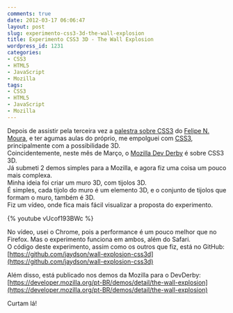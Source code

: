 ```yaml
---
comments: true
date: 2012-03-17 06:06:47
layout: post
slug: experimento-css3-3d-the-wall-explosion
title: Experimento CSS3 3D - The Wall Explosion
wordpress_id: 1231
categories:
- CSS3
- HTML5
- JavaScript
- Mozilla
tags:
- CSS3
- HTML5
- JavaScript
- Mozilla
---
```


Depois de assistir pela terceira vez a [palestra sobre CSS3](http://jaydson.org/rsjs-animacoes-com-css3/) do [Felipe N. Moura](http://twitter.com/felipenmoura), e ter agumas aulas do próprio, me empolguei com [CSS3](https://developer.mozilla.org/en/CSS/CSS3), principalmente com a possibilidade 3D.  
Coincidentemente, neste mês de Março, o [Mozilla Dev Derby](https://developer.mozilla.org/pt-BR/demos/devderby) é sobre CSS3 3D.  
Já submeti 2 demos simples para a Mozilla, e agora fiz uma coisa um pouco mais complexa.  
Minha ideia foi criar um muro 3D, com tijolos 3D.  
É simples, cada tijolo do muro é um elemento 3D, e o conjunto de tijolos que formam o muro, também é 3D.  
Fiz um vídeo, onde fica mais fácil visualizar a proposta do experimento.  

{% youtube vUcof193BWc %}  

No vídeo, usei o Chrome, pois a performance é um pouco melhor que no Firefox. Mas o experimento funciona em ambos, além do Safari.  
O código deste experimento, assim como os outros que fiz, está no GitHub:  
[https://github.com/jaydson/wall-explosion-css3d](https://github.com/jaydson/wall-explosion-css3d)  

Além disso, está publicado nos demos da Mozilla para o DevDerby:  
[https://developer.mozilla.org/pt-BR/demos/detail/the-wall-explosion](https://developer.mozilla.org/pt-BR/demos/detail/the-wall-explosion)  

Curtam lá!